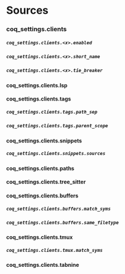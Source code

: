 # Sources

### coq_settings.clients

##### `coq_settings.clients.<x>.enabled`

##### `coq_settings.clients.<x>.short_name`

##### `coq_settings.clients.<x>.tie_breaker`

#### coq_settings.clients.lsp

#### coq_settings.clients.tags

##### `coq_settings.clients.tags.path_sep`

##### `coq_settings.clients.tags.parent_scope`

#### coq_settings.clients.snippets

##### `coq_settings.clients.snippets.sources`

#### coq_settings.clients.paths

#### coq_settings.clients.tree_sitter

#### coq_settings.clients.buffers

##### `coq_settings.clients.buffers.match_syms`

##### `coq_settings.clients.buffers.same_filetype`

#### coq_settings.clients.tmux

##### `coq_settings.clients.tmux.match_syms`

#### coq_settings.clients.tabnine

